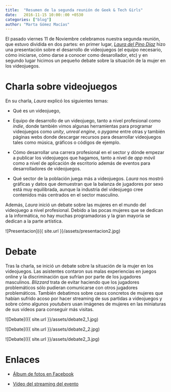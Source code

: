 ```yaml
---
title:  "Resumen de la segunda reunión de Geek & Tech Girls"
date:   2016-11-15 10:00::00 +0530
categories: ["blog"]
author: "Marta Gómez Macías"
---
```


El pasado viernes 11 de Noviembre celebramos nuestra segunda reunión, que estuvo dividida en dos partes: en primer lugar, [_Laura del Pino Díaz_](https://twitter.com/LauraLaureus) hizo una presentación sobre el desarrollo de videojuegos (el equipo necesario, cómo iniciarse, cómo darse a conocer como desarollador, etc) y en segundo lugar hicimos un pequeño debate sobre la situación de la mujer en los videojuegos.

# Charla sobre videojuegos

En su charla, _Laura_ explicó los siguientes temas:

* Qué es un videojuego,

* Equipo de desarrollo de un videojuego, tanto a nivel profesional como _indie_, donde también vimos algunas herramientas para programar videojuegos como _unity_, _unreal engine_, o _pygame_ entre otras y también páginas webs donde descargar recursos para desarrollar videojuegos tales como música, gráficos o códigos de ejemplo.

* Cómo desarrollar una carrera profesional en el sector y dónde empezar a publicar los videojuegos que hagamos, tanto a nivel de _app_ móvil como a nivel de aplicación de escritorio además de eventos para desarrolladores de videojuegos.

* Qué sector de la población juega más a videojuegos. _Laura_ nos mostró gráficas y datos que demuestran que la balanza de jugadores por sexo está muy equilibrada, aunque la industria del videojuego cree contenidos más centrados en el sector masculino.

Además, _Laura_ inició un debate sobre las mujeres en el mundo del videojuego a nivel profesional. Debido a las pocas mujeres que se dedican a la informática, no hay muchas programadoras y la gran mayoría se dedican a la parte artística.

![Presentacion]({{ site.url }}/assets/presentacion2.jpg)

# Debate

Tras la charla, se inició un debate sobre la situación de la mujer en los videojuegos. Las asistentes contaron sus malas experiencias en juegos online y la discriminación que sufrían por parte de los jugadores masculinos. _Blizzard_ trata de evitar haciendo que los jugadores problemáticos sólo pudieran comunicarse con otros jugadores problemáticos. También debatimos sobre casos concretos de mujeres que habían sufrido acoso por hacer streaming de sus partidas a videojuegos y sobre cómo algunos _youtubers_ usan imágenes de mujeres en las miniaturas de sus vídeos para conseguir más visitas.

![Debate]({{ site.url }}/assets/debate2_1.jpg)

![Debate]({{ site.url }}/assets/debate2_2.jpg)

![Debate]({{ site.url }}/assets/debate2_3.jpg)

# Enlaces

* [Álbum de fotos en Facebook](https://www.facebook.com/1099865796728404/photos/?tab=album&album_id=1141853162529667)

* [Vídeo del streaming del evento](https://youtu.be/8_6l11Z2y8Y)
